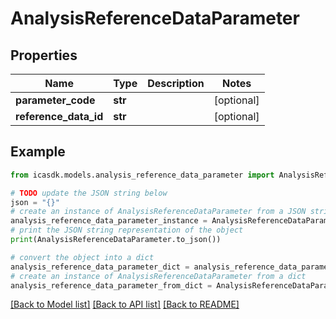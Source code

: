 # AnalysisReferenceDataParameter


## Properties

Name | Type | Description | Notes
------------ | ------------- | ------------- | -------------
**parameter_code** | **str** |  | [optional] 
**reference_data_id** | **str** |  | [optional] 

## Example

```python
from icasdk.models.analysis_reference_data_parameter import AnalysisReferenceDataParameter

# TODO update the JSON string below
json = "{}"
# create an instance of AnalysisReferenceDataParameter from a JSON string
analysis_reference_data_parameter_instance = AnalysisReferenceDataParameter.from_json(json)
# print the JSON string representation of the object
print(AnalysisReferenceDataParameter.to_json())

# convert the object into a dict
analysis_reference_data_parameter_dict = analysis_reference_data_parameter_instance.to_dict()
# create an instance of AnalysisReferenceDataParameter from a dict
analysis_reference_data_parameter_from_dict = AnalysisReferenceDataParameter.from_dict(analysis_reference_data_parameter_dict)
```
[[Back to Model list]](../README.md#documentation-for-models) [[Back to API list]](../README.md#documentation-for-api-endpoints) [[Back to README]](../README.md)


